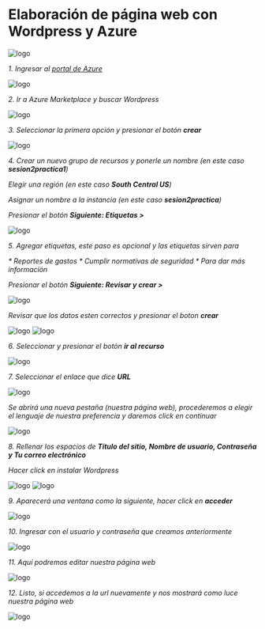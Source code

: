 # Elaboración de página web con Wordpress y Azure

<img src="/Práctica 1/images/A+WP.webp" alt="logo" width=""/>

_1. Ingresar al [portal de Azure](https://portal.azure.com/)_

<img src="/Práctica 1/images/Captura de pantalla (135).png" alt="logo"/>

_2. Ir a Azure Marketplace y buscar Wordpress_

<img src="/Práctica 1/images/Captura de pantalla (136).png" alt="logo"/>

_3. Seleccionar la primera opción y presionar el botón **crear**_

<img src="/Práctica 1/images/Captura de pantalla (137).png" alt="logo"/>

_4. Crear un nuevo grupo de recursos y ponerle un nombre (en este caso **sesion2practica1**)_

_Elegir una región (en este caso **South Central US**)_

_Asignar un nombre a la instancia (en este caso **sesion2practica**)_

_Presionar el botón **Siguiente: Etiquetas >**_

<img src="/Práctica 1/images/Captura de pantalla (138).png" alt="logo"/>

_5. Agregar etiquetas, este paso es opcional y las etiquetas sirven para_

_* Reportes de gastos_
_* Cumplir normativas de seguridad_
_* Para dar más información_

_Presionar el botón **Siguiente: Revisar y crear >**_

<img src="/Práctica 1/images/Captura de pantalla (139).png" alt="logo"/>

_Revisar que los datos esten correctos y presionar el boton **crear**_

<img src="/Práctica 1/images/Captura de pantalla (140).png" alt="logo"/>

<img src="/Práctica 1/images/Captura de pantalla (141).png" alt="logo"/>

_6. Seleccionar y presionar el botón **ir al recurso**_

<img src="/Práctica 1/images/Captura de pantalla (143).png" alt="logo"/>

_7. Seleccionar el enlace que dice **URL**_

<img src="/Práctica 1/images/Captura de pantalla (144).png" alt="logo"/>

_Se abrirá una nueva pestaña (nuestra página web), procederemos a elegir el lenguaje de nuestra preferencia y daremos click en continuar_

<img src="/Práctica 1/images/Captura de pantalla (145).png" alt="logo"/>

_8. Rellenar los espacios de **Título del sitio, Nombre de usuario, Contraseña y Tu correo electrónico**_

_Hacer click en instalar Wordpress_

<img src="/Práctica 1/images/Captura de pantalla (146).png" alt="logo"/>

<img src="/Práctica 1/images/Captura de pantalla (148).png" alt="logo"/>

_9. Aparecerá una ventana como la siguiente, hacer click en **acceder**_

<img src="/Práctica 1/images/Captura de pantalla (149).png" alt="logo"/>

_10. Ingresar con el usuario y contraseña que creamos anteriormente_

<img src="/Práctica 1/images/Captura de pantalla (150).png" alt="logo"/>

_11. Aquí podremos editar nuestra página web_

<img src="/Práctica 1/images/Captura de pantalla (151).png" alt="logo"/>

_12. Listo, si accedemos a la url nuevamente y nos mostrará como luce nuestra página web_

<img src="/Práctica 1/images/Captura de pantalla (152).png" alt="logo"/>
